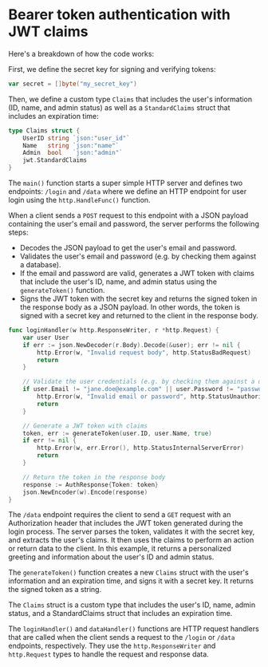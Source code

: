 # Bearer token authentication with JWT claims

Here's a breakdown of how the code works:

First, we define the secret key for signing and verifying tokens:
```go
var secret = []byte("my_secret_key")
```

Then, we define a custom type `Claims` that includes the user's information (ID, name, and admin status) as well as a `StandardClaims` struct that includes an expiration time:
```go
type Claims struct {
	UserID string `json:"user_id"`
	Name   string `json:"name"`
	Admin  bool   `json:"admin"`
	jwt.StandardClaims
}
```

The `main()` function starts a super simple HTTP server and defines two endpoints: `/login` and `/data` where we define an HTTP endpoint for user login using the `http.HandleFunc()` function.

When a client sends a `POST` request to this endpoint with a JSON payload containing the user's email and password, the server performs the following steps:

- Decodes the JSON payload to get the user's email and password.
- Validates the user's email and password (e.g. by checking them against a database).
- If the email and password are valid, generates a JWT token with claims that include the user's ID, name, and admin status using the `generateToken()` function.
- Signs the JWT token with the secret key and returns the signed token in the response body as a JSON payload. 
In other words, the token is signed with a secret key and returned to the client in the response body.

```go
func loginHandler(w http.ResponseWriter, r *http.Request) {
	var user User
	if err := json.NewDecoder(r.Body).Decode(&user); err != nil {
		http.Error(w, "Invalid request body", http.StatusBadRequest)
		return
	}

	// Validate the user credentials (e.g. by checking them against a database)
	if user.Email != "jane.doe@example.com" || user.Password != "password123" {
		http.Error(w, "Invalid email or password", http.StatusUnauthorized)
		return
	}

	// Generate a JWT token with claims
	token, err := generateToken(user.ID, user.Name, true)
	if err != nil {
		http.Error(w, err.Error(), http.StatusInternalServerError)
		return
	}

	// Return the token in the response body
	response := AuthResponse{Token: token}
	json.NewEncoder(w).Encode(response)
}
```

The `/data` endpoint requires the client to send a `GET` request with an Authorization header that includes the JWT token generated during the login process. 
The server parses the token, validates it with the secret key, and extracts the user's claims. 
It then uses the claims to perform an action or return data to the client. In this example, it returns a personalized greeting and information about the user's ID and admin status.

The `generateToken()` function creates a new `Claims` struct with the user's information and an expiration time, and signs it with a secret key. 
It returns the signed token as a string.

The `Claims` struct is a custom type that includes the user's ID, name, admin status, and a StandardClaims struct that includes an expiration time.

The `loginHandler()` and `dataHandler()` functions are HTTP request handlers that are called when the client sends a request to the `/login` or `/data` endpoints, respectively. 
They use the `http.ResponseWriter` and `http.Request` types to handle the request and response data.
